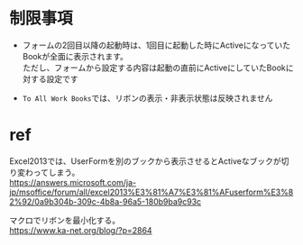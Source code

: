 # 制限事項

* フォームの2回目以降の起動時は、1回目に起動した時にActiveになっていたBookが全面に表示されます。  
  ただし、フォームから設定する内容は起動の直前にActiveにしていたBookに対する設定です

* `To All Work Books`では、リボンの表示・非表示状態は反映されません

# ref
	
Excel2013では、UserFormを別のブックから表示させるとActiveなブックが切り変わってしまう。  
https://answers.microsoft.com/ja-jp/msoffice/forum/all/excel2013%E3%81%A7%E3%81%AFuserform%E3%82%92/0a9b304b-309c-4b8a-96a5-180b9ba9c93c
	
マクロでリボンを最小化する。  
https://www.ka-net.org/blog/?p=2864
